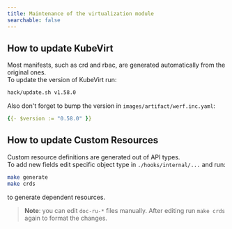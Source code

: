 ```yaml
---
title: Maintenance of the virtualization module 
searchable: false
---
```


How to update KubeVirt
----------------------

Most manifests, such as crd and rbac, are generated automatically from the original ones.  
To update the version of KubeVirt run:

```bash
hack/update.sh v1.58.0
```

Also don't forget to bump the version in `images/artifact/werf.inc.yaml`:

```yaml
{{- $version := "0.58.0" }}
```

How to update Custom Resources
------------------------------

Custom resource definitions are generated out of API types.  
To add new fields edit specific object type in `./hooks/internal/...` and run:

```bash
make generate
make crds
```

to generate dependent resources.

> **Note**: you can edit `doc-ru-*` files manually. After editing run `make crds` again to format the changes.

